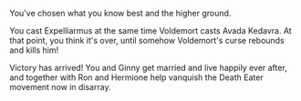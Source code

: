 You've chosen what you know best and the higher ground. 

You cast Expelliarmus at the same time Voldemort casts Avada Kedavra. 
At that point, you think it's over, until somehow Voldemort's curse rebounds and kills him!

Victory has arrived! You and Ginny get married and live happily ever after, 
and together with Ron and Hermione help vanquish the Death Eater movement now in disarray.